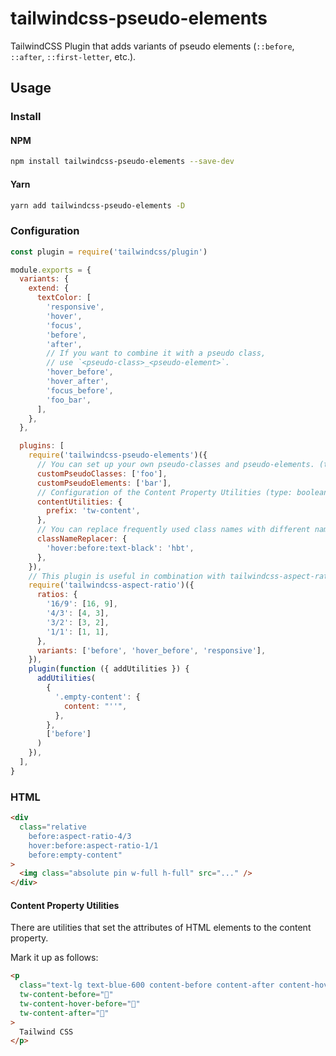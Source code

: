 # tailwindcss-pseudo-elements

TailwindCSS Plugin that adds variants of pseudo elements (`::before`, `::after`, `::first-letter`, etc.).

## Usage

### Install

#### NPM

```sh
npm install tailwindcss-pseudo-elements --save-dev
```

#### Yarn

```sh
yarn add tailwindcss-pseudo-elements -D
```

### Configuration

```js
const plugin = require('tailwindcss/plugin')

module.exports = {
  variants: {
    extend: {
      textColor: [
        'responsive',
        'hover',
        'focus',
        'before',
        'after',
        // If you want to combine it with a pseudo class,
        // use `<pseudo-class>_<pseudo-element>`.
        'hover_before',
        'hover_after',
        'focus_before',
        'foo_bar',
      ],
    },
  },

  plugins: [
    require('tailwindcss-pseudo-elements')({
      // You can set up your own pseudo-classes and pseudo-elements. (type: string[])
      customPseudoClasses: ['foo'],
      customPseudoElements: ['bar'],
      // Configuration of the Content Property Utilities (type: boolean | { prefix: string })
      contentUtilities: {
        prefix: 'tw-content',
      },
      // You can replace frequently used class names with different names (type: Record<string, string>)
      classNameReplacer: {
        'hover:before:text-black': 'hbt',
      },
    }),
    // This plugin is useful in combination with tailwindcss-aspect-ratio.
    require('tailwindcss-aspect-ratio')({
      ratios: {
        '16/9': [16, 9],
        '4/3': [4, 3],
        '3/2': [3, 2],
        '1/1': [1, 1],
      },
      variants: ['before', 'hover_before', 'responsive'],
    }),
    plugin(function ({ addUtilities }) {
      addUtilities(
        {
          '.empty-content': {
            content: "''",
          },
        },
        ['before']
      )
    }),
  ],
}
```

### HTML

```html
<div
  class="relative
    before:aspect-ratio-4/3
    hover:before:aspect-ratio-1/1
    before:empty-content"
>
  <img class="absolute pin w-full h-full" src="..." />
</div>
```

#### Content Property Utilities

There are utilities that set the attributes of HTML elements to the content property.

Mark it up as follows:

```html
<p
  class="text-lg text-blue-600 content-before content-after content-hover-before"
  tw-content-before="🧡"
  tw-content-hover-before="💖"
  tw-content-after="💙️"
>
  Tailwind CSS
</p>
```
